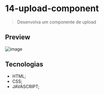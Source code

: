 # 14-upload-component

>Desenvolva um componente de upload

## Preview 
![image](https://github.com/MatheusPrudente/bora-codar/assets/80559882/6f5f04dd-9961-4d08-93bc-07bac775cb56)

## Tecnologias
- HTML;
- CSS;
- JAVASCRIPT;
